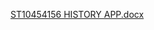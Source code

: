 [ST10454156 HISTORY APP.docx](https://github.com/fezokuhlecele/HistoryApplication/files/14889978/ST10454156.HISTORY.APP.docx)
